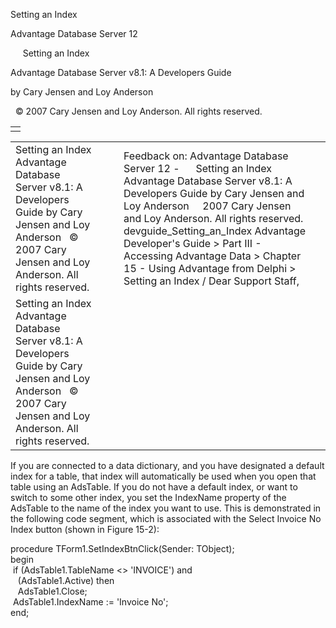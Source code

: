 Setting an Index




Advantage Database Server 12  

     Setting an Index

Advantage Database Server v8.1: A Developers Guide

by Cary Jensen and Loy Anderson

  © 2007 Cary Jensen and Loy Anderson. All rights reserved.

|  |
| --- |
|  |

|  |  |  |  |  |
| --- | --- | --- | --- | --- |
| Setting an Index  Advantage Database Server v8.1: A Developers Guide  by Cary Jensen and Loy Anderson    © 2007 Cary Jensen and Loy Anderson. All rights reserved. |  |  | Feedback on: Advantage Database Server 12 -      Setting an Index Advantage Database Server v8.1: A Developers Guide by Cary Jensen and Loy Anderson     2007 Cary Jensen and Loy Anderson. All rights reserved. devguide\_Setting\_an\_Index Advantage Developer's Guide > Part III - Accessing Advantage Data > Chapter 15 - Using Advantage from Delphi > Setting an Index / Dear Support Staff, |  |
| Setting an Index  Advantage Database Server v8.1: A Developers Guide  by Cary Jensen and Loy Anderson    © 2007 Cary Jensen and Loy Anderson. All rights reserved. |  |  |  |  |

If you are connected to a data dictionary, and you have designated a default index for a table, that index will automatically be used when you open that table using an AdsTable. If you do not have a default index, or want to switch to some other index, you set the IndexName property of the AdsTable to the name of the index you want to use. This is demonstrated in the following code segment, which is associated with the Select Invoice No Index button (shown in Figure 15-2):

procedure TForm1.SetIndexBtnClick(Sender: TObject);  
begin  
  if (AdsTable1.TableName <> 'INVOICE') and  
    (AdsTable1.Active) then  
    AdsTable1.Close;  
  AdsTable1.IndexName := 'Invoice No';  
end;